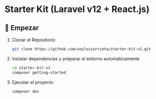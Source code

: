 # Starter Kit (Laravel v12 + React.js)

## 🚀 Empezar

1. Clonar el Repositorio

   ```bash
   git clone https://github.com/soyluisarrieta/starter-kit-v1.git
   ```

2. Instalar dependencias y preparar el entorno automáticamente

   ```bash
   cd starter-kit-v1
   composer getting-started
   ```

3. Ejecutar el proyecto

   ```bash
   composer dev
   ```
